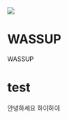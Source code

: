 <img src="https://capsule-render.vercel.app/api?type=venom&color=auto&height=240&section=header&text=I%20am%20Sanghoon" />

# WASSUP
WASSUP

# test 
안녕하세요
하이하이
